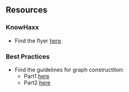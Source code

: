 ## Resources

### KnowHaxx

* Find the flyer [here](./assets/resources/knowhax-flyer.pdf).

### Best Practices
 * Find the guidelines for graph constructiton:
   - Part1 [here](./resource-pages/graph-construction-guidelines.md)
   - Part2 [here](./resource-pages/graph-construction-guidelines-part2.md)
